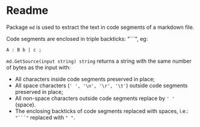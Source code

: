 # Readme

Package `md` is used to extract the text in code segments of a markdown file.

Code segments are enclosed in triple backticks: "```", eg:

```
A : B b | c ;
```

`md.GetSource(input string) string` returns a string with the same number of bytes as the input with:

- All characters inside code segments preserved in place;
- All space characters (`' ', '\n', '\r', '\t'`) outside code segments preserved in place;
- All non-space characters outside code segments replace by `' '` (space).
- The enclosing backticks of code segments replaced with spaces, i.e.: ` "```" ` replaced with `" "`.
